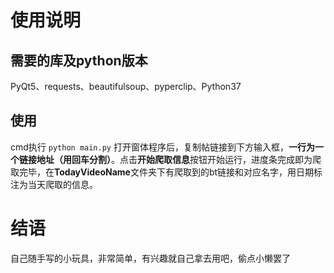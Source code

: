 # 使用说明
## 需要的库及python版本
PyQt5、requests、beautifulsoup、pyperclip、Python37
## 使用
cmd执行
`python main.py`
打开窗体程序后，复制帖链接到下方输入框，**一行为一个链接地址（用回车分割）**。点击**开始爬取信息**按钮开始运行，进度条完成即为爬取完毕，在**TodayVideoName**文件夹下有爬取到的bt链接和对应名字，用日期标注为当天爬取的信息。
# 结语
自己随手写的小玩具，非常简单，有兴趣就自己拿去用吧，偷点小懒罢了
